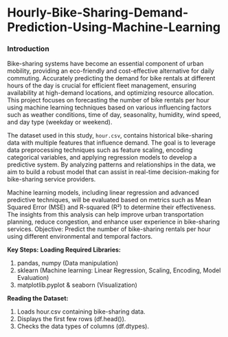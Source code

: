 # Hourly-Bike-Sharing-Demand-Prediction-Using-Machine-Learning
### **Introduction**  

Bike-sharing systems have become an essential component of urban mobility, providing an eco-friendly and cost-effective alternative for daily commuting. Accurately predicting the demand for bike rentals at different hours of the day is crucial for efficient fleet management, ensuring availability at high-demand locations, and optimizing resource allocation. This project focuses on forecasting the number of bike rentals per hour using machine learning techniques based on various influencing factors such as weather conditions, time of day, seasonality, humidity, wind speed, and day type (weekday or weekend).  

The dataset used in this study, `hour.csv`, contains historical bike-sharing data with multiple features that influence demand. The goal is to leverage data preprocessing techniques such as feature scaling, encoding categorical variables, and applying regression models to develop a predictive system. By analyzing patterns and relationships in the data, we aim to build a robust model that can assist in real-time decision-making for bike-sharing service providers.  

Machine learning models, including linear regression and advanced predictive techniques, will be evaluated based on metrics such as Mean Squared Error (MSE) and R-squared (R²) to determine their effectiveness. The insights from this analysis can help improve urban transportation planning, reduce congestion, and enhance user experience in bike-sharing services.
Objective:
Predict the number of bike-sharing rentals per hour using different environmental and temporal factors.

**Key Steps:**
**Loading Required Libraries:**
1) pandas, numpy (Data manipulation)
2) sklearn (Machine learning: Linear Regression, Scaling, Encoding, Model Evaluation)
3) matplotlib.pyplot & seaborn (Visualization)

**Reading the Dataset:**
1) Loads hour.csv containing bike-sharing data.
2) Displays the first few rows (df.head()).
3) Checks the data types of columns (df.dtypes).
